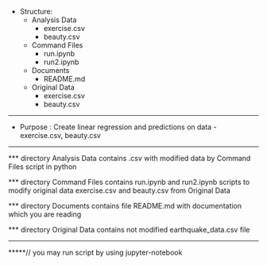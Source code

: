 * Structure:
    * Analysis Data
        * exercise.csv
        * beauty.csv
    * Command Files
        * run.ipynb
        * run2.ipynb
    * Documents
        * README.md
    * Original Data
        * exercise.csv
        * beauty.csv
        
**************************************

* Purpose : Create linear regression and predictions on data - exercise.csv, beauty.csv

**************************************

*** directory Analysis Data contains .csv with modified data by Command Files script in python

*** directory Command Files contains run.ipynb and run2.ipynb scripts to modify original data exercise.csv and beauty.csv from Original Data

*** directory Documents contains file README.md with documentation which you are reading

*** directory Original Data contains not modified earthquake_data.csv file

**************************************

*****// you may run  script by using jupyter-notebook

